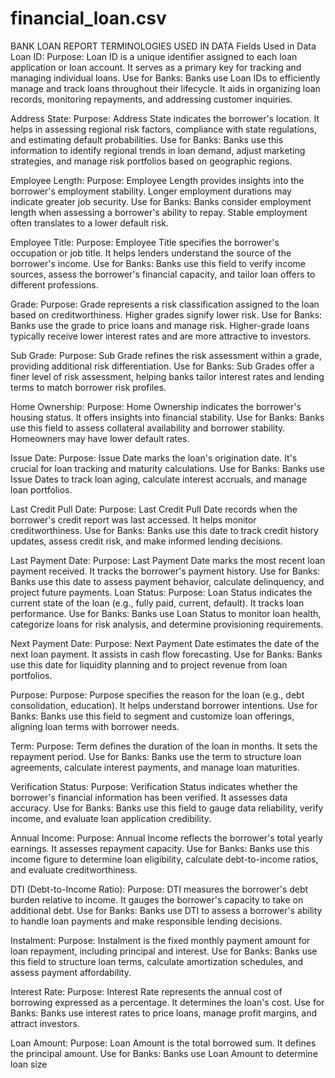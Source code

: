 # financial_loan.csv
BANK LOAN REPORT
TERMINOLOGIES USED IN DATA
Fields Used in Data
Loan ID:
Purpose: Loan ID is a unique identifier assigned to each loan application or loan account. It serves as a primary key for tracking and managing individual loans.
Use for Banks: Banks use Loan IDs to efficiently manage and track loans throughout their lifecycle. It aids in organizing loan records, monitoring repayments, and addressing customer inquiries.

Address State:
Purpose: Address State indicates the borrower's location. It helps in assessing regional risk factors, compliance with state regulations, and estimating default probabilities.
Use for Banks: Banks use this information to identify regional trends in loan demand, adjust marketing strategies, and manage risk portfolios based on geographic regions.

Employee Length:
Purpose: Employee Length provides insights into the borrower's employment stability. Longer employment durations may indicate greater job security.
Use for Banks: Banks consider employment length when assessing a borrower's ability to repay. Stable employment often translates to a lower default risk.

Employee Title:
Purpose: Employee Title specifies the borrower's occupation or job title. It helps lenders understand the source of the borrower's income.
Use for Banks: Banks use this field to verify income sources, assess the borrower's financial capacity, and tailor loan offers to different professions.

Grade:
Purpose: Grade represents a risk classification assigned to the loan based on creditworthiness. Higher grades signify lower risk.
Use for Banks: Banks use the grade to price loans and manage risk. Higher-grade loans typically receive lower interest rates and are more attractive to investors.

Sub Grade:
Purpose: Sub Grade refines the risk assessment within a grade, providing additional risk differentiation.
Use for Banks: Sub Grades offer a finer level of risk assessment, helping banks tailor interest rates and lending terms to match borrower risk profiles.

Home Ownership:
Purpose: Home Ownership indicates the borrower's housing status. It offers insights into financial stability.
Use for Banks: Banks use this field to assess collateral availability and borrower stability. Homeowners may have lower default rates.

Issue Date:
Purpose: Issue Date marks the loan's origination date. It's crucial for loan tracking and maturity calculations.
Use for Banks: Banks use Issue Dates to track loan aging, calculate interest accruals, and manage loan portfolios.

Last Credit Pull Date:
Purpose: Last Credit Pull Date records when the borrower's credit report was last accessed. It helps monitor creditworthiness.
Use for Banks: Banks use this date to track credit history updates, assess credit risk, and make informed lending decisions.

Last Payment Date:
Purpose: Last Payment Date marks the most recent loan payment received. It tracks the borrower's payment history.
Use for Banks: Banks use this date to assess payment behavior, calculate delinquency, and project future payments.
Loan Status:
Purpose: Loan Status indicates the current state of the loan (e.g., fully paid, current, default). It tracks loan performance.
Use for Banks: Banks use Loan Status to monitor loan health, categorize loans for risk analysis, and determine provisioning requirements.

Next Payment Date:
Purpose: Next Payment Date estimates the date of the next loan payment. It assists in cash flow forecasting.
Use for Banks: Banks use this date for liquidity planning and to project revenue from loan portfolios.

Purpose:
Purpose: Purpose specifies the reason for the loan (e.g., debt consolidation, education). It helps understand borrower intentions.
Use for Banks: Banks use this field to segment and customize loan offerings, aligning loan terms with borrower needs.

Term:
Purpose: Term defines the duration of the loan in months. It sets the repayment period.
Use for Banks: Banks use the term to structure loan agreements, calculate interest payments, and manage loan maturities.

Verification Status:
Purpose: Verification Status indicates whether the borrower's financial information has been verified. It assesses data accuracy.
Use for Banks: Banks use this field to gauge data reliability, verify income, and evaluate loan application credibility.

Annual Income:
Purpose: Annual Income reflects the borrower's total yearly earnings. It assesses repayment capacity.
Use for Banks: Banks use this income figure to determine loan eligibility, calculate debt-to-income ratios, and evaluate creditworthiness.

DTI (Debt-to-Income Ratio):
Purpose: DTI measures the borrower's debt burden relative to income. It gauges the borrower's capacity to take on additional debt.
Use for Banks: Banks use DTI to assess a borrower's ability to handle loan payments and make responsible lending decisions.

Instalment:
Purpose: Instalment is the fixed monthly payment amount for loan repayment, including principal and interest.
Use for Banks: Banks use this field to structure loan terms, calculate amortization schedules, and assess payment affordability.

Interest Rate:
Purpose: Interest Rate represents the annual cost of borrowing expressed as a percentage. It determines the loan's cost.
Use for Banks: Banks use interest rates to price loans, manage profit margins, and attract investors.

Loan Amount:
Purpose: Loan Amount is the total borrowed sum. It defines the principal amount.
Use for Banks: Banks use Loan Amount to determine loan size



